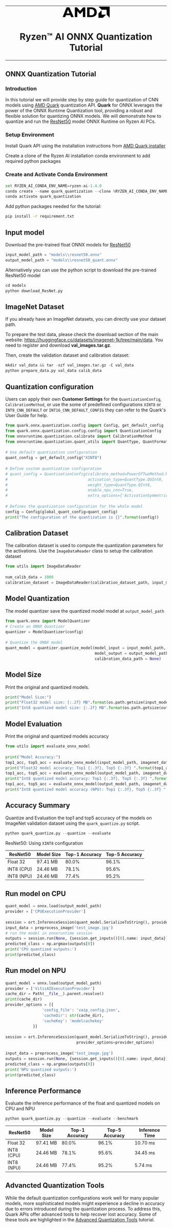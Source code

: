 <table class="sphinxhide" width="100%">
 <tr width="100%">
    <td align="center"><img src="https://raw.githubusercontent.com/Xilinx/Image-Collateral/main/xilinx-logo.png" width="30%"/><h1> Ryzen™ AI ONNX Quantization Tutorial </h1>
    </td>
 </tr>
</table>

## ONNX Quantization Tutorial

### Introduction

In this tutorial we will provide step by step guide for quantization of CNN models using [AMD Quark](https://quark.docs.amd.com/latest/index.html) quantization API. **Quark** for ONNX leverages the power of the ONNX Runtime Quantization tool, providing a robust and flexible solution for quantizing ONNX models. We will demonstrate how to quantize and run the [ResNet50](https://github.com/onnx/models/blob/main/validated/vision/classification/resnet/model/resnet50-v1-12.onnx) model ONNX Runtime on Ryzen AI PCs.

### Setup Environment

Install Quark API using the installation instructions from [AMD Quark installer](https://quark.docs.amd.com/latest/install.html)

Create a clone of the Ryzen AI installation conda environment to add required python packages

### Create and Activate Conda Environment

```python
set RYZEN_AI_CONDA_ENV_NAME=ryzen-ai-1.4.0
conda create --name quark_quantization --clone %RYZEN_AI_CONDA_ENV_NAME%
conda activate quark_quantization
```

Add python packages needed for the tutorial:

```bash
pip install -r requirement.txt
```

Input model
-----------

Download the pre-trained float ONNX models for [ResNet50](https://github.com/onnx/models/blob/main/validated/vision/classification/resnet/model/resnet50-v1-12.onnx)

```python
input_model_path = "models\\resnet50.onnx"
output_model_path = "models\\resnet50_quant.onnx"
```

Alternatively you can use the python script to download the pre-trained ResNet50 model

```python
cd models
python download_ResNet.py
```

ImageNet Dataset
----------------
If you already have an ImageNet datasets, you can directly use your dataset path.

To prepare the test data, please check the download section of the main website: https://huggingface.co/datasets/imagenet-1k/tree/main/data. You need to register and download **val_images.tar.gz**.

Then, create the validation dataset and calibration dataset:

```python
mkdir val_data && tar -xzf val_images.tar.gz -C val_data
python prepare_data.py val_data calib_data
```

Quantization configuration
--------------------------
Users can apply their own **Customer Settings** for the ``QuantizationConfig``, ``CalibrationMethod``, or use the some of predefined configurations ``XINT8`` or ``INT8_CNN_DEFAULT`` or ``INT16_CNN_DEFAULT_CONFIG`` they can refer to the Quark's User Guide for help.

```python
from quark.onnx.quantization.config import Config, get_default_config
from quark.onnx.quantization.config.config import QuantizationConfig
from onnxruntime.quantization.calibrate import CalibrationMethod
from onnxruntime.quantization.quant_utils import QuantType, QuantFormat

# Use default quantization configuration
quant_config = get_default_config("XINT8")

# Define custom quantization configuration
# quant_config = QuantizationConfig(calibrate_method=PowerOfTwoMethod.MinMSE,
#                                   activation_type=QuantType.QUInt8,
#                                   weight_type=QuantType.QInt8,
#                                   enable_npu_cnn=True,
#                                   extra_options={'ActivationSymmetric': True})

# Defines the quantization configuration for the whole model
config = Config(global_quant_config=quant_config)
print("The configuration of the quantization is {}".format(config))
```

Calibration Dataset
-------------------
The calibration dataset is used to compute the quantization parameters for the activations. Use the ``ImageDataReader`` class to setup the calibration dataset

```python
from utils import ImageDataReader

num_calib_data = 1000
calibration_dataset = ImageDataReader(calibration_dataset_path, input_model_path, data_size=num_calib_data, batch_size=1)
```

Model Quantization
------------------
The model quantizer save the quantized model model at ``output_model_path``

```python
from quark.onnx import ModelQuantizer
# Create an ONNX Quantizer
quantizer = ModelQuantizer(config)

# Quantize the ONNX model
quant_model = quantizer.quantize_model(model_input = input_model_path,
                                       model_output = output_model_path,
                                       calibration_data_path = None)
```

Model Size
----------
Print the original and quantized models.

```python
print("Model Size:")
print("Float32 model size: {:.2f} MB".format(os.path.getsize(input_model_path)/(1024 * 1024)))
print("Int8 quantized model size: {:.2f} MB".format(os.path.getsize(output_model_path)/(1024 * 1024)))
```

Model Evaluation
----------------
Print the original and quantized models accuracy

```python
from utils import evaluate_onnx_model

print("Model Accuracy:")
top1_acc, top5_acc = evaluate_onnx_model(input_model_path, imagenet_data_path='calib_data')
print("Float32 model accuracy: Top1 {:.3f}, Top5 {:.3f} ".format(top1_acc, top5_acc))
top1_acc, top5_acc = evaluate_onnx_model(output_model_path, imagenet_data_path='calib_data')
print("Int8 quantized model accuracy: Top1 {:.3f}, Top5 {:.3f} ".format(top1_acc, top5_acc))
top1_acc, top5_acc = evaluate_onnx_model(output_model_path, imagenet_data_path='calib_data', device='npu')
print("Int8 quantized model accuracy (NPU): Top1 {:.3f}, Top5 {:.3f} ".format(top1_acc, top5_acc))
```

Accuracy Summary
----------------

Quantize and Evaluation the top1 and top5 accuracy of the models on ImageNet validation dataset using the ``quark_quantize.py`` script.

```python
python quark_quantize.py --quantize --evaluate

```

ResNet50: Using ``XINT8`` configuration

<div align="center">

| ResNet50      | Model Size | Top-1 Accuracy | Top-5 Accuracy |
|---------------|------------|----------------|----------------|
| Float 32      |  97.41 MB  | 80.0%          | 96.1%          |
| INT8 (CPU)    |  24.46 MB  | 78.1%          | 95.6%          |
| INT8 (NPU)    |  24.46 MB  | 77.4%          | 95.2%          |

</div>



Run model on CPU
----------------

```python
quant_model = onnx.load(output_model_path)
provider = ['CPUExecutionProvider']

session = ort.InferenceSession(quant_model.SerializeToString(), providers=provider)
input_data = preprocess_image('test_image.jpg')
# run the model in onnxruntime session
outputs = session.run(None, {session.get_inputs()[0].name: input_data})
predicted_class = np.argmax(outputs[0])
print('CPU quantized outputs:')
print(predicted_class)
```


Run model on NPU
----------------

```python
quant_model = onnx.load(output_model_path)
provider = ['VitisAIExecutionProvider']
cache_dir = Path(__file__).parent.resolve()
print(cache_dir)
provider_options = [{
                'config_file': 'vaip_config.json',
                'cacheDir': str(cache_dir),
                'cacheKey': 'modelcachekey'
            }]

session = ort.InferenceSession(quant_model.SerializeToString(), providers=provider,
                               provider_options=provider_options)

input_data = preprocess_image('test_image.jpg')
outputs = session.run(None, {session.get_inputs()[0].name: input_data})
predicted_class = np.argmax(outputs[0])
print('NPU quantized outputs:')
print(predicted_class)
```

Inference Performance
---------------------

Evaluate the inference performance of the float and quantized models on CPU and NPU

```python
python quark_quantize.py --quantize --evaluate --benchmark
```

<div align="center">

| ResNet50      | Model Size | Top-1 Accuracy | Top-5 Accuracy | Inference Time |
|---------------|------------|----------------|----------------|----------------|
| Float 32      |  97.41 MB  | 80.0%          | 96.1%          | 10.70 ms       |
| INT8 (CPU)    |  24.46 MB  | 78.1%          | 95.6%          | 34.45 ms       |
| INT8 (NPU)    |  24.46 MB  | 77.4%          | 95.2%          |  5.74 ms       |

</div>

Advancted Quantization Tools
----------------------------

While the default quantization configurations work well for many popular models, more sophisticated models might experience a decline in accuracy due to errors introduced during the quantization process. To address this, Quark APIs offer advanced tools to help recover lost accuracy. Some of these tools are highlighted in the [Advanced Quantization Tools](../docs/advanced_quant_readme.md) tutorial.
